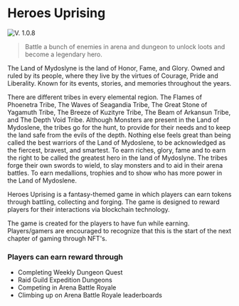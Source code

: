 # Heroes Uprising

![V. 1.0.8](.gitbook/assets/247992708\_606036963761904\_1206956356521206668\_n.png)

> Battle a bunch of enemies in arena and dungeon to unlock loots and become a legendary hero.

The Land of Mydoslyne is the land of Honor, Fame, and Glory. Owned and ruled by its people, where they live by the virtues of Courage, Pride and Liberality. Known for its events, stories, and memories throughout the years.

There are different tribes in every elemental region. The Flames of Phoenetra Tribe, The Waves of Seagandia Tribe, The Great Stone of Yagamuth Tribe, The Breeze of Kuzityre Tribe, The Beam of Arkansun Tribe, and The Depth Void Tribe. Although Monsters are present in the Land of Mydoslene, the tribes go for the hunt, to provide for their needs and to keep the land safe from the evils of the depth. Nothing else feels great than being called the best warriors of the Land of Mydoslene, to be acknowledged as the fiercest, bravest, and smartest. To earn riches, glory, fame and to earn the right to be called the greatest hero in the land of Mydoslyne. The tribes forge their own swords to wield, to slay monsters and to aid in their arena battles. To earn medallions, trophies and to show who has more power in the Land of Mydoslene.

Heroes Uprising is a fantasy-themed game in which players can earn tokens through battling, collecting and forging. The game is designed to reward players for their interactions via blockchain technology.

The game is created for the players to have fun while earning. Players/gamers are encouraged to recognize that this is the start of the next chapter of gaming through NFT's.

### Players can earn reward through

* Completing Weekly Dungeon Quest
* Raid Guild Expedition Dungeons
* Competing in Arena Battle Royale
* Climbing up on Arena Battle Royale leaderboards
